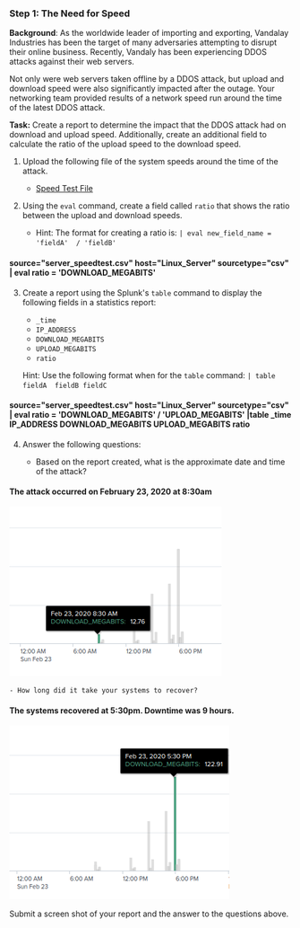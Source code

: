 ### Step 1: The Need for Speed 

**Background**: As the worldwide leader of importing and exporting, Vandalay Industries has been the target of many adversaries attempting to disrupt their online business. Recently, Vandaly has been experiencing DDOS attacks against their web servers.

Not only were web servers taken offline by a DDOS attack, but upload and download speed were also significantly impacted after the outage. Your networking team provided results of a network speed run around the time of the latest DDOS attack.

**Task:** Create a report to determine the impact that the DDOS attack had on download and upload speed. Additionally, create an additional field to calculate the ratio of the upload speed to the download speed.


1.  Upload the following file of the system speeds around the time of the attack.
    - [Speed Test File](https://vanderbilt.bootcampcontent.com/vanderbilt_coding_bootcamp/vu-virt-cyber-pt-04-2021-u-lol/-/blob/master/2-Homework/18-SIEMs/resources/server_speedtest.csv)

2. Using the `eval` command, create a field called `ratio` that shows the ratio between the upload and download speeds.
   - Hint: The format for creating a ratio is: `| eval new_field_name = 'fieldA'  / 'fieldB'`

#### source="server_speedtest.csv" host="Linux_Server" sourcetype="csv" | eval ratio = 'DOWNLOAD_MEGABITS'

      
3. Create a report using the Splunk's `table` command to display the following fields in a statistics report:
    - `_time`
    - `IP_ADDRESS`
    - `DOWNLOAD_MEGABITS`
    - `UPLOAD_MEGABITS`
    - `ratio`
  
   Hint: Use the following format when for the `table` command: `| table fieldA  fieldB fieldC`
   
#### source="server_speedtest.csv" host="Linux_Server" sourcetype="csv" | eval ratio = 'DOWNLOAD_MEGABITS' / 'UPLOAD_MEGABITS' |table _time IP_ADDRESS DOWNLOAD_MEGABITS UPLOAD_MEGABITS ratio

4. Answer the following questions:

    - Based on the report created, what is the approximate date and time of the attack?

#### The attack occurred on February 23, 2020 at 8:30am

![](https://github.com/kryshael/Week-18-Homework/blob/main/Assets/AttackTime.png)

    - How long did it take your systems to recover?
    
#### The systems recovered at 5:30pm. Downtime was 9 hours.

![](https://github.com/kryshael/Week-18-Homework/blob/main/Assets/FullyRecovered.png)

Submit a screen shot of your report and the answer to the questions above.

